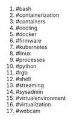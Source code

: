 1. #bash
1. #containerization
1. #containers
1. #cooling
1. #docker
1. #firmware
1. #kubernetes
1. #linux
1. #processes
1. #python
1. #rgb
1. #shell
1. #streaming
1. #sysadmin
1. #virtualenvironment
1. #virtualization
1. #webcam
